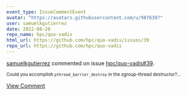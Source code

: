 ```yaml
---
event_type: IssueCommentEvent
avatar: "https://avatars.githubusercontent.com/u/987639?"
user: samuelkgutierrez
date: 2022-08-20
repo_name: hpc/quo-vadis
html_url: https://github.com/hpc/quo-vadis/issues/39
repo_url: https://github.com/hpc/quo-vadis
---
```


<a href='https://github.com/samuelkgutierrez' target='_blank'>samuelkgutierrez</a> commented on issue <a href='https://github.com/hpc/quo-vadis/issues/39' target='_blank'>hpc/quo-vadis#39</a>.

<small>Could you accomplish `pthread_barrier_destroy` in the zgroup-thread destructor?...</small>

<a href='https://github.com/hpc/quo-vadis/issues/39' target='_blank'>View Comment</a>